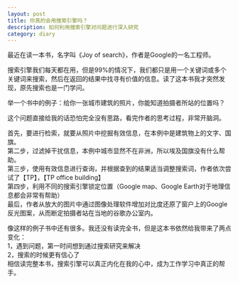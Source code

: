 ```yaml
---
layout: post
title: 你真的会用搜索引擎吗？
description: 如何利用搜索引擎对问题进行深入研究
category: diary
---
```


最近在读一本书，名字叫《Joy of search》，作者是Google的一名工程师。

搜索引擎我们每天都在用，但是99%的情况下，我们都只是用一个关键词或多个关键词来搜索，然后在返回的结果中找寻有价值的信息。读了这本书我才突然发现，原先搜索也是一门学问。

举一个书中的例子：给你一张城市建筑的照片，你能知道拍摄者所站的位置吗？

这个问题直接给我的话恐怕完全没有思路，看完作者的思考过程，非常开脑洞。

首先，要进行检索，就要从照片中挖掘有效信息，在本例中是建筑物上的文字、国旗。  
第二步，过滤掉干扰信息，本例中城市显然不在非洲，所以埃及国旗没有什么帮助。  
第三步，使用有效信息进行查询，并根据查到的结果适当调整搜索词，作者依次尝试了【TP】，【TP office building】  
第四步，利用不同的搜索引擎锁定位置（Google map、Google Earth对于地理信息都会非常有帮助）  
最后，作者从放大的图片中通过图像处理软件增加对比度还原了窗户上的Google反光图案，从而断定拍摄者站在当地的谷歌办公室内。  

像这样的例子书中还有很多。我还没有读完全书，但是这本书依然给我带来了两点变化：  
1，遇到问题，第一时间想到通过搜索研究来解决  
2，搜索的时候更有信心了  
相信读完整本书，搜索引擎可以真正内化在我的心中，成为工作学习中真正的帮手。